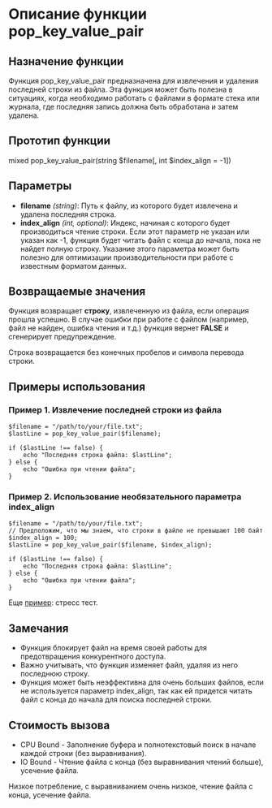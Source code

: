 # Описание функции pop_key_value_pair

## Назначение функции

Функция pop_key_value_pair предназначена для извлечения и удаления последней строки из файла. Эта функция может быть полезна в ситуациях, когда необходимо работать с файлами в формате стека или журнала, где последняя запись должна быть обработана и затем удалена.

## Прототип функции

mixed pop_key_value_pair(string $filename[, int $index_align = -1])


## Параметры

- **filename** *(string)*: Путь к файлу, из которого будет извлечена и удалена последняя строка.
- **index_align** *(int, optional)*: Индекс, начиная с которого будет производиться чтение строки. Если этот параметр не указан или указан как -1, функция будет читать файл с конца до начала, пока не найдет полную строку. Указание этого параметра может быть полезно для оптимизации производительности при работе с известным форматом данных.

## Возвращаемые значения

Функция возвращает **строку**, извлеченную из файла, если операция прошла успешно. В случае ошибки при работе с файлом (например, файл не найден, ошибка чтения и т.д.) функция вернет **FALSE** и сгенерирует предупреждение.

Строка возвращается без конечных пробелов и символа перевода строки.

## Примеры использования

### Пример 1. Извлечение последней строки из файла
```
$filename = "/path/to/your/file.txt";
$lastLine = pop_key_value_pair($filename);

if ($lastLine !== false) {
    echo "Последняя строка файла: $lastLine";
} else {
    echo "Ошибка при чтении файла";
}
```

### Пример 2. Использование необязательного параметра index_align
```
$filename = "/path/to/your/file.txt";
// Предположим, что мы знаем, что строки в файле не превышают 100 байт
$index_align = 100;
$lastLine = pop_key_value_pair($filename, $index_align);

if ($lastLine !== false) {
    echo "Последняя строка файла: $lastLine";
} else {
    echo "Ошибка при чтении файла";
}
```

Еще [пример](/test/test.php): стресс тест.

## Замечания

- Функция блокирует файл на время своей работы для предотвращения конкурентного доступа.
- Важно учитывать, что функция изменяет файл, удаляя из него последнюю строку.
- Функция может быть неэффективна для очень больших файлов, если не используется параметр index_align, так как ей придется читать файл с конца до начала для поиска последней строки.


## Стоимость вызова

- CPU Bound - Заполнение буфера и полнотекстовый поиск в начале каждой строки (без выравнивания).
- IO Bound - Чтение файла с конца (без выравнивания чтений больше), усечение файла. 

Низкое потребление, с выравниванием очень низкое, чтение файла с конца, усечение файла.
